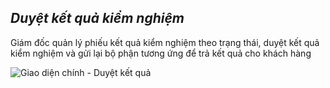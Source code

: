 ## *Duyệt kết quả kiểm nghiệm*

Giám đốc quản lý phiếu kết quả kiểm nghiệm theo trạng thái, duyệt kết quả kiểm nghiệm và gửi lại bộ phận tương ứng để trả kết quả cho khách hàng 

![](https://imgur.com/4qAmxgB.png "Giao diện chính - Duyệt kết quả")
